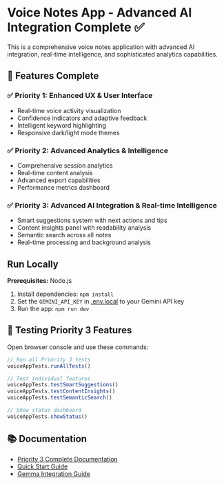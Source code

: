 # Voice Notes App - Advanced AI Integration Complete ✅

This is a comprehensive voice notes application with advanced AI integration, real-time intelligence, and sophisticated analytics capabilities.

## 🚀 Features Complete

### ✅ Priority 1: Enhanced UX & User Interface
- Real-time voice activity visualization
- Confidence indicators and adaptive feedback
- Intelligent keyword highlighting
- Responsive dark/light mode themes

### ✅ Priority 2: Advanced Analytics & Intelligence
- Comprehensive session analytics
- Real-time content analysis
- Advanced export capabilities
- Performance metrics dashboard

### ✅ Priority 3: Advanced AI Integration & Real-time Intelligence
- Smart suggestions system with next actions and tips
- Content insights panel with readability analysis
- Semantic search across all notes
- Real-time processing and background analysis

## Run Locally

**Prerequisites:**  Node.js

1. Install dependencies:
   `npm install`
2. Set the `GEMINI_API_KEY` in [.env.local](.env.local) to your Gemini API key
3. Run the app:
   `npm run dev`

## 🧪 Testing Priority 3 Features

Open browser console and use these commands:

```javascript
// Run all Priority 3 tests
voiceAppTests.runAllTests()

// Test individual features
voiceAppTests.testSmartSuggestions()
voiceAppTests.testContentInsights()
voiceAppTests.testSemanticSearch()

// Show status dashboard
voiceAppTests.showStatus()
```

## 📚 Documentation

- [Priority 3 Complete Documentation](./PRIORITY_3_COMPLETE.md)
- [Quick Start Guide](./QUICK_START.md)
- [Gemma Integration Guide](./GEMMA_INTEGRATION.md)
